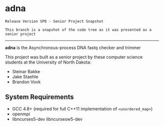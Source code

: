 adna
====
`Release Version SP0 - Senior Project Snapshot`

`This branch is a snapshot of the code tree as it was presented as a senior project`

-------------------------------------------------------------------------------

**adna** is the Asynchronous-process DNA fastq checker and trimmer

This project was built as a senior project by these computer science students at the University of North Dakota:

 - Steinar Bakke
 - Jake Staehle
 - Brandon Vovk


System Requirements
-------------------
- GCC 4.8+ (required for full C++11 implementation of `<unordered_map>`)
- openmpi
- libncurses5-dev libncursesw5-dev

